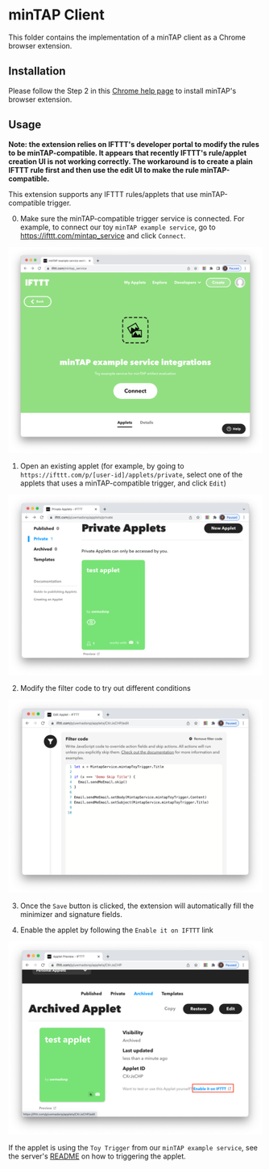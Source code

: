 # minTAP Client

This folder contains the implementation of a minTAP client as a Chrome browser extension.

##  Installation

Please follow the Step 2 in this [Chrome help page](https://support.google.com/chrome/a/answer/2714278?hl=en) to install minTAP's browser extension.


## Usage


**Note: the extension relies on IFTTT's developer portal to modify the rules to be minTAP-compatible. It appears that recently IFTTT's rule/applet creation UI is not working correctly. The workaround is to create a plain IFTTT rule first and then use the edit UI to make the rule minTAP-compatible.**


This extension supports any IFTTT rules/applets that use minTAP-compatible trigger. 

0. Make sure the minTAP-compatible trigger service is connected. For example, to connect our toy `minTAP example service`, go to https://ifttt.com/mintap_service and click `Connect`.

![alt text](https://raw.githubusercontent.com/EarlMadSec/minTAP/master/screenshots/screenshot_5.png)


1. Open an existing applet (for example, by going to `https://ifttt.com/p/[user-id]/applets/private`, select one of the applets that uses a minTAP-compatible trigger, and click `Edit`)

![alt text](https://raw.githubusercontent.com/EarlMadSec/minTAP/master/screenshots/screenshot_2.png)

2. Modify the filter code to try out different conditions

![alt text](https://raw.githubusercontent.com/EarlMadSec/minTAP/master/screenshots/screenshot_3.png)

3. Once the `Save` button is clicked, the extension will automatically fill the minimizer and signature fields.

4. Enable the applet by following the `Enable it on IFTTT` link

![alt text](https://raw.githubusercontent.com/EarlMadSec/minTAP/master/screenshots/screenshot_4.png)

If the applet is using the `Toy Trigger` from our `minTAP example service`, see the server's [README](/Server/README.md) on how to triggering the applet.